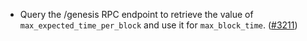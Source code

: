 - Query the /genesis RPC endpoint to retrieve the value of
  `max_expected_time_per_block` and use it for `max_block_time`.
  ([\#3211](https://github.com/informalsystems/hermes/issues/3211))